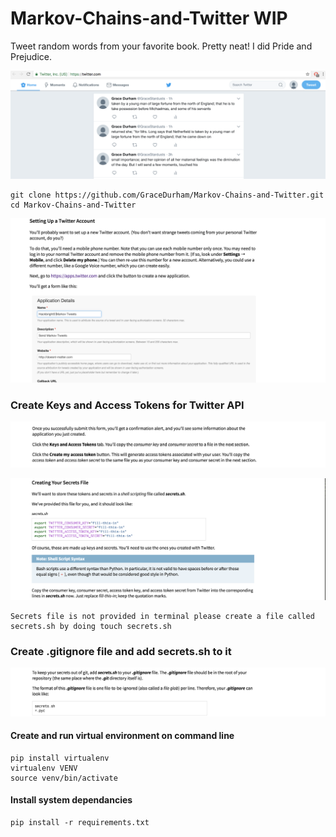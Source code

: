 # Markov-Chains-and-Twitter WIP

Tweet random words from your favorite book.  Pretty neat! I did Pride and Prejudice. 



![alt text](https://github.com/GraceDurham/Markov-Chains-and-Twitter/blob/master/PrideandPrejudicetweet.png)





```
git clone https://github.com/GraceDurham/Markov-Chains-and-Twitter.git
cd Markov-Chains-and-Twitter
```

![alt text](https://github.com/GraceDurham/Markov-Chains-and-Twitter/blob/master/TwittterInstructions.png)

### Create Keys and Access Tokens for Twitter API

![alt text](https://github.com/GraceDurham/Markov-Chains-and-Twitter/blob/master/CreateKeysandAccessTokens.png)

![alt text](https://github.com/GraceDurham/Markov-Chains-and-Twitter/blob/master/CreatingYour%20SecretsFile.png)

```
Secrets file is not provided in terminal please create a file called secrets.sh by doing touch secrets.sh
```
### Create .gitignore file and add secrets.sh to it 

![alt text](https://github.com/GraceDurham/Markov-Chains-and-Twitter/blob/master/Create%20.gitignore%20file%20and%20add%20secrets.sh%20to%20it.png)

#### Create and run virtual environment on command line

```
pip install virtualenv
virtualenv VENV
source venv/bin/activate
```

#### Install system dependancies 

```
pip install -r requirements.txt
```
